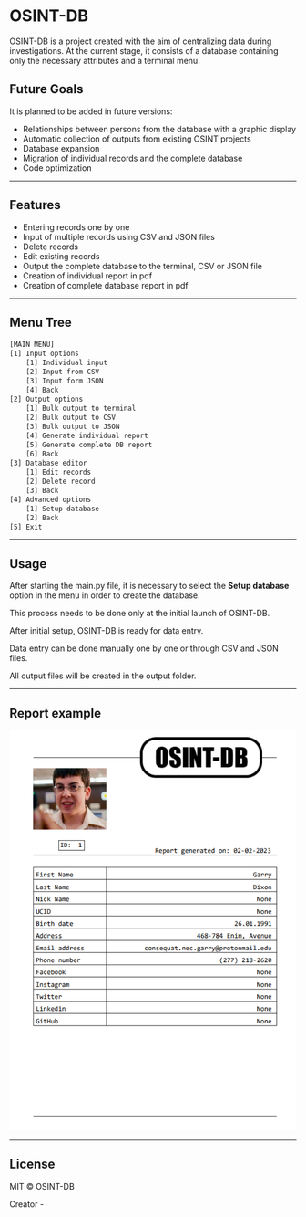 # OSINT-DB

OSINT-DB is a project created with the aim of centralizing data during investigations. At the current stage, it consists of a database containing only the necessary attributes and a terminal menu.
## Future Goals

It is planned to be added in future versions:
- Relationships between persons from the database with a graphic display
- Automatic collection of outputs from existing OSINT projects
- Database expansion
- Migration of individual records and the complete database
- Code optimization
***
## Features

- Entering records one by one
- Input of multiple records using CSV and JSON files
- Delete records
- Edit existing records
- Output the complete database to the terminal, CSV or JSON file
- Creation of individual report in pdf
- Creation of complete database report in pdf
***
## Menu Tree

    [MAIN MENU]
    [1] Input options
        [1] Individual input
        [2] Input from CSV
        [3] Input form JSON
        [4] Back
    [2] Output options
        [1] Bulk output to terminal
        [2] Bulk output to CSV
        [3] Bulk output to JSON
        [4] Generate individual report
        [5] Generate complete DB report
        [6] Back
    [3] Database editor
        [1] Edit records
        [2] Delete record
        [3] Back
    [4] Advanced options
        [1] Setup database
        [2] Back
    [5] Exit
***
## Usage

After starting the main.py file, it is necessary to select the **Setup database** option in the menu in order to create the database.

This process needs to be done only at the initial launch of OSINT-DB.

After initial setup, OSINT-DB is ready for data entry.

Data entry can be done manually one by one or through CSV and JSON files.

All output files will be created in the output folder.

***

## Report example

![Report](/media/report_example.png)


***

## License
MIT © OSINT-DB

Creator - 

